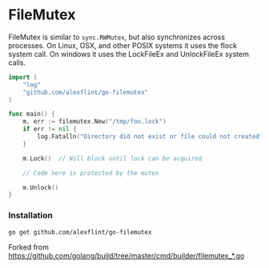 # FileMutex

FileMutex is similar to `sync.RWMutex`, but also synchronizes across processes.
On Linux, OSX, and other POSIX systems it uses the flock system call. On windows
it uses the LockFileEx and UnlockFileEx system calls.

```go
import (
	"log"
	"github.com/alexflint/go-filemutex"
)

func main() {
	m, err := filemutex.New("/tmp/foo.lock")
	if err != nil {
		log.Fatalln("Directory did not exist or file could not created")
	}

	m.Lock()  // Will block until lock can be acquired

	// Code here is protected by the mutex

	m.Unlock()
}
```

### Installation

    go get github.com/alexflint/go-filemutex

Forked from https://github.com/golang/build/tree/master/cmd/builder/filemutex_*.go
